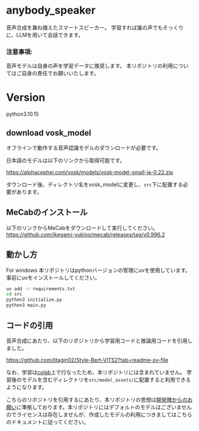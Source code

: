 # anybody_speaker
音声合成を兼ね備えたスマートスピーカー。
学習すれば誰の声でもそっくりに、LLMを用いて会話できます。

### 注意事項:
音声モデルは自身の声を学習データに推奨します。
本リポジトリの利用についてはご自身の責任でお願いいたします。

# Version
python3.10.15

## download vosk_model
オフラインで動作する音声認識モデルのダウンロードが必要です。

日本語のモデルは以下のリンクから取得可能です。

https://alphacephei.com/vosk/models/vosk-model-small-ja-0.22.zip

ダウンロード後、ディレクトリ名をvosk_modelに変更し、```src```下に配置する必要があります。

## MeCabのインストール
以下のリンクからMeCabをダウンロードして実行してください。
https://github.com/ikegami-yukino/mecab/releases/tag/v0.996.2

## 動かし方

For windows
本リポジトリはpythonバージョンの管理にuvを使用しています。
事前にuvをインストールしてください。

```bash
uv add -r requirements.txt
cd src
python3 initialize.py
python3 main.py
```


## コードの引用

音声合成にあたり、以下のリポジトリから学習用コードと推論用コードを引用しました。

https://github.com/litagin02/Style-Bert-VITS2?tab=readme-ov-file

なお、学習は[colab](https://colab.research.google.com/github/litagin02/Style-Bert-VITS2/blob/master/colab.ipynb)上で行なったため、本リポジトリには含まれていません。
学習後のモデルを含むディレクトリを```src/model_assets/```に配置すると利用できるようになります。


こちらのリポジトリを引用するにあたり、本リポジトリの思想は[開発陣からのお願い](https://github.com/litagin02/Style-Bert-VITS2/blob/master/docs/TERMS_OF_USE.md)に準拠しております。本リポジトリにはデフォルトのモデルはございませんのでライセンスは存在しませんが、作成したモデルの利用につきましてはこちらのドキュメントに従ってください。

<!--
## 学習データの作成 (WIP)
学習に必要なデータは上記のリポジトリを参考に手動で用意するか、
以下の方法で生成したものを利用してください。

python your_script.py --model_name your_model_name --initial_prompt "こんにちは。元気、ですかー？ふふっ、私は……ちゃんと元気だよ！" --language ja --model large-v3 --device cpu --compute_type bfloat16 --use_hf_whisper --hf_repo_id your_repo_id --batch_size 16 --num_beams 1 --no_repeat_ngram_size 10
-->
